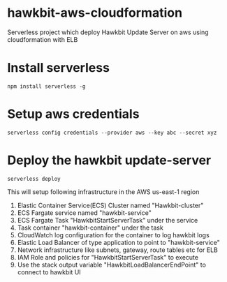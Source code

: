 # hawkbit-aws-cloudformation
Serverless project which deploy Hawkbit Update Server on aws using cloudformation with ELB

# Install serverless
```
npm install serverless -g
```

# Setup aws credentials
```
serverless config credentials --provider aws --key abc --secret xyz
```
# Deploy the hawkbit update-server 
```
serverless deploy
```

This will setup following infrastructure in the AWS us-east-1 region
1. Elastic Container Service(ECS) Cluster named "Hawkbit-cluster"
2. ECS Fargate service named "hawkbit-service"
3. ECS Fargate Task "HawkbitStartServerTask" under the service
4. Task container "hawkbit-container" under the task
5. CloudWatch log configuration for the container to log hawkbit logs
6. Elastic Load Balancer of type application to point to "hawkbit-service"
7. Network infrastructure like subnets, gateway, route tables etc for ELB
8. IAM Role and policies for "HawkbitStartServerTask" to execute
9. Use the stack output variable "HawkbitLoadBalancerEndPoint" to connect to hawkbit UI

